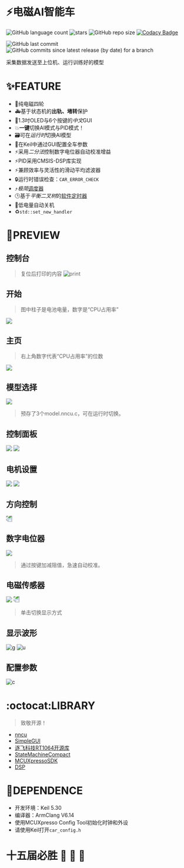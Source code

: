 # :zap:电磁AI智能车
![GitHub language count](https://img.shields.io/github/languages/count/CSU-iMag/ArtificialIntelligenceCar)
![stars](https://img.shields.io/github/stars/CSU-iMag/ArtificialIntelligenceCar)
![GitHub repo size](https://img.shields.io/github/repo-size/CSU-iMag/ArtificialIntelligenceCar?style=plastic)
[![Codacy Badge](https://app.codacy.com/project/badge/Grade/c6cbaef75e714a8387990f974cd1c991)](https://www.codacy.com/gh/CSU-iMag/ArtificialIntelligenceCar?utm_source=github.com&amp;utm_medium=referral&amp;utm_content=CSU-iMag/ArtificialIntelligenceCar&amp;utm_campaign=Badge_Grade)

![GitHub last commit](https://img.shields.io/github/last-commit/CSU-iMag/ArtificialIntelligenceCar?style=for-the-badge)
![GitHub commits since latest release (by date) for a branch](https://img.shields.io/github/commits-since/CSU-iMag/ArtificialIntelligenceCar/v1.0?style=for-the-badge)

采集数据发送至上位机、运行训练好的模型
# :sparkles:FEATURE
- :rocket:纯电磁四轮
- :ambulance:基于状态机的**出轨、堵转**保护
- :art:1.3吋OLED与6个按键的*中文*GUI
- :boom:**一键**切换AI模式与PID模式！
- :card_file_box:可在*运行时*切换AI模型
- :wrench:在Keil中通过GUI配置全车参数
- :zap:采用*二分法*控制数字电位器自动校准增益
- :zap:PID采用CMSIS-DSP库实现
- :zap:兼顾效率与灵活性的滑动平均滤波器
- :lock:运行时错误检查：`CAR_ERROR_CHECK`
- :arrow_heading_up:*极简*[调度器](https://github.com/CSU-iMag/ArtificialIntelligenceCar/blob/master/Project/CODE/utility/scheduler.hpp)
- :clock3:基于*平衡二叉树*的[软件定时器](https://github.com/CSU-iMag/ArtificialIntelligenceCar/blob/master/Project/CODE/utility/timer.hpp)
- :battery:低电量自动关机
- :recycle:`std::set_new_handler`
# :eyes:PREVIEW
## 控制台
> 复位后打印的内容
![print](Pictures/print.png)
## 开始
> 图中柱子是电池电量，数字是“CPU占用率”
<img src="Pictures/IMG_20200511_130902.jpg">

## 主页
> 右上角数字代表“CPU占用率”的位数
<img src="Pictures/IMG_20200511_130913.jpg">

## 模型选择
<img src="Pictures/IMG_20200511_131122.jpg">

> 预存了3个model.nncu.c，可在运行时切换。
## 控制面板
<img src="Pictures/IMG_20200511_130925.jpg">
<img src="Pictures/IMG_20200511_130935.jpg">

## 电机设置
<img src="Pictures/IMG_20200511_131010.jpg">
<img src="Pictures/IMG_20200511_131000.jpg">

## 方向控制
<img src="Pictures/IMG_20200511_131032.jpg" style="transform:rotate(180deg);">

## 数字电位器
<img src="Pictures/IMG_20200511_131148.jpg">

> 通过按键加减阻值，急速自动校准。
## 电磁传感器
<img src="Pictures/IMG_20200511_205727.jpg">
<img src="Pictures/IMG_20200511_164132.jpg" style="transform:rotate(180deg);">

> 单击切换显示方式
## 显示波形
![g](Pictures/IMG_20200511_210009.jpg)
![u](Pictures/uper.png)
## 配置参数
![c](Pictures/config.png)
# :octocat:LIBRARY
> 致敬开源！
- [nncu](https://github.com/RockySong/nncu_tool)
- [SimpleGUI](https://gitee.com/Polarix/simplegui)
- [逐飞科技RT1064开源库](https://gitee.com/seekfree/RT1064_Library)
- [StateMachineCompact](https://online.visual-paradigm.com/w/twpaunrw/drive/#diagramlist:proj=0&log)
- [MCUXpressoSDK](https://mcuxpresso.nxp.com/api_doc/dev/1406/modules.html)
- [DSP](https://github.com/ARM-software/CMSIS_5/tree/develop/CMSIS/DSP/Source)
# :pushpin:DEPENDENCE
- 开发环境：Keil 5.30
- 编译器：ArmClang V6.14
- 使用MCUXpresso Config Tool初始化时钟和外设
- 请使用Keil打开`car_config.h`
# 十五届必胜 :tada: :tada: :tada:
